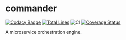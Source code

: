 # commander

[![Codacy Badge](https://api.codacy.com/project/badge/Grade/d670fd2f660d4b5b9966292545208e9d)](https://app.codacy.com/manual/182148432/commander?utm_source=github.com&utm_medium=referral&utm_content=ynfeng/commander&utm_campaign=Badge_Grade_Dashboard)
[![Total Lines](https://tokei.rs/b1/github/ynfeng/commander?category=lines)](https://github.com/ynfeng/commander) 
![CI](https://github.com/ynfeng/commander/workflows/CI/badge.svg) 
[![Coverage Status](https://coveralls.io/repos/github/ynfeng/commander/badge.svg?branch=master)](https://coveralls.io/github/ynfeng/commander?branch=master)

A microservice orchestration engine.


